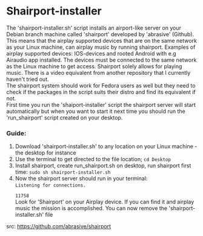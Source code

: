 Shairport-installer
===================
The 'shairport-installer.sh' script installs an airport-like server on your Debian branch machine called 'shairport' developed by 'abrasive' (Github). This means that the airplay supported devices that are on the same network as your Linux machine, can airplay music by running shairport. Examples of airplay supported devices: IOS-devices and rooted Android with e.g Airaudio app installed. The devices must be connected to the same network as the Linux machine to get access. Shairport solely allows for playing music. There is a video equivalent from another repository that I currently haven't tried out.<br/>
The shairport system should work for Fedora users as well but they need to check if the packages in the script suits their distro and find its equivalent if not.<br/>
First time you run the 'shaiport-installer' script the shairport server will start automatically but when you want to start it next time you should run the 'run_shairport' script created on your desktop. 

<h3>Guide:</h3>
<ol>
<li>Download 'shairport-installer.sh' to any location on your Linux machine - the desktop for instance</li>
<li>Use the terminal to get directed to the file location; <code>cd Desktop</code></li>
<li>Install shairport, create run_shairport.sh on desktop, run shairport first time: <code>sudo sh shairport-installer.sh</code></li>
<li>Now the shairport server should run in your terminal:<br/>
<code>Listening for connections.<br/>
11758</code><br/>
Look for 'Shairport' on your Airplay device. If you can find it and airplay music the mission is accomplished. You can now remove the 'shairport-installer.sh' file</li>
</ol>

src: https://github.com/abrasive/shairport

